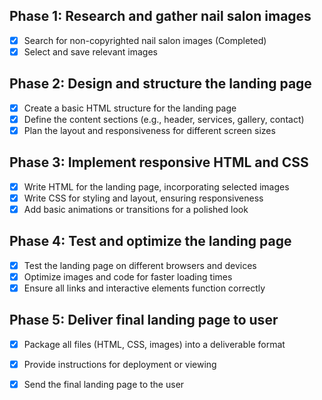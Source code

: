 


## Phase 1: Research and gather nail salon images
- [x] Search for non-copyrighted nail salon images (Completed)
- [x] Select and save relevant images

## Phase 2: Design and structure the landing page
- [x] Create a basic HTML structure for the landing page
- [x] Define the content sections (e.g., header, services, gallery, contact)
- [x] Plan the layout and responsiveness for different screen sizes

## Phase 3: Implement responsive HTML and CSS
- [x] Write HTML for the landing page, incorporating selected images
- [x] Write CSS for styling and layout, ensuring responsiveness
- [x] Add basic animations or transitions for a polished look

## Phase 4: Test and optimize the landing page
- [x] Test the landing page on different browsers and devices
- [x] Optimize images and code for faster loading times
- [x] Ensure all links and interactive elements function correctly

## Phase 5: Deliver final landing page to user
- [x] Package all files (HTML, CSS, images) into a deliverable format
- [x] Provide instructions for deployment or viewing
- [x] Send the final landing page to the user


